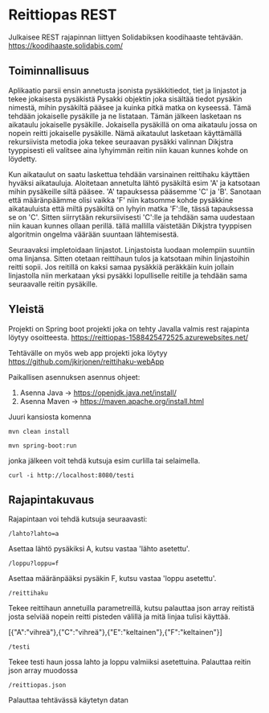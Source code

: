 # Reittiopas REST

Julkaisee REST rajapinnan liittyen Solidabiksen koodihaaste tehtävään. https://koodihaaste.solidabis.com/

## Toiminnallisuus

Aplikaatio parsii ensin annetusta jsonista pysäkkitiedot, tiet ja linjastot ja tekee jokaisesta pysäkistä Pysakki objektin joka sisältää tiedot pysäkin nimestä, mihin pysäkiltä pääsee ja kuinka pitkä matka on kyseessä. Tämä tehdään jokaiselle pysäkille ja ne listataan. Tämän jälkeen lasketaan ns aikataulu jokaiselle pysäkille. Jokaisella pysäkillä on oma aikataulu jossa on nopein reitti jokaiselle pysäkille. Nämä aikataulut lasketaan käyttämällä rekursiivista metodia joka tekee seuraavan pysäkki valinnan Dikjstra tyyppisesti eli valitsee aina lyhyimmän reitin niin kauan kunnes kohde on löydetty.

Kun aikataulut on saatu laskettua tehdään varsinainen reittihaku käyttäen hyväksi aikatauluja. Aloitetaan annetulta lähtö pysäkiltä esim 'A' ja katsotaan mihin pysäkeille siltä pääsee. 'A' tapauksessa pääsemme 'C' ja 'B'. Sanotaan että määränpäämme olisi vaikka 'F' niin katsomme kohde pysäkkine aikatauluista että miltä pysäkiltä on lyhyin matka 'F':lle, tässä tapauksessa se on 'C'. Sitten siirrytään rekursiivisesti 'C':lle ja tehdään sama uudestaan niin kauan kunnes ollaan perillä. tällä mallilla väistetään Dikjstra tyyppisen algoritmin ongelma väärään suuntaan lähtemisestä.

Seuraavaksi impletoidaan linjastot. Linjastoista luodaan molempiin suuntiin oma linjansa. Sitten otetaan reittihaun tulos ja katsotaan mihin linjastoihin reitti sopii. Jos reitillä on kaksi samaa pysäkkiä peräkkäin kuin jollain linjastolla niin merkataan yksi pysäkki lopulliselle reitille ja tehdään sama seuraavalle reitin pysäkille.


## Yleistä
Projekti on Spring boot projekti joka on tehty Javalla valmis rest rajapinta löytyy osoitteesta.
https://reittiopas-1588425472525.azurewebsites.net/

Tehtävälle on myös web app projekti joka löytyy
https://github.com/jkirjonen/reittihaku-webApp

Paikallisen asennuksen asennus ohjeet:

  1. Asenna Java -> https://openjdk.java.net/install/
  2. Asenna Maven -> https://maven.apache.org/install.html
  
Juuri kansiosta komenna 
    
    mvn clean install
    
    mvn spring-boot:run
    
jonka jälkeen voit tehdä kutsuja esim curlilla tai selaimella.

    curl -i http://localhost:8080/testi
    
    
## Rajapintakuvaus

Rajapintaan voi tehdä kutsuja seuraavasti:

    /lahto?lahto=a

Asettaa lähtö pysäkiksi A, kutsu vastaa 'lähto asetettu'.

    /loppu?loppu=f

Asettaa määränpääksi pysäkin F, kutsu vastaa 'loppu asetettu'.

    /reittihaku

Tekee reittihaun annetuilla parametreillä, kutsu palauttaa json array reitistä josta selviää nopein reitti pisteden välillä ja mitä linjaa tulisi käyttää. 
  
[{"A":"vihreä"},{"C":"vihreä"},{"E":"keltainen"},{"F":"keltainen"}]


    /testi

Tekee testi haun jossa lahto ja loppu valmiiksi asetettuina. Palauttaa reitin json array muodossa


    /reittiopas.json

Palauttaa tehtävässä käytetyn datan
